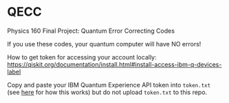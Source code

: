 # QECC
Physics 160 Final Project: Quantum Error Correcting Codes

If you use these codes, your quantum computer will have NO errors!

How to get token for accessing your account locally: 
https://qiskit.org/documentation/install.html#install-access-ibm-q-devices-label

Copy and paste your IBM Quantum Experience API token into `token.txt` (see [here](https://qiskit.org/documentation/install.html#install-access-ibm-q-devices-label) for how this works) but do not upload `token.txt` to this repo.
